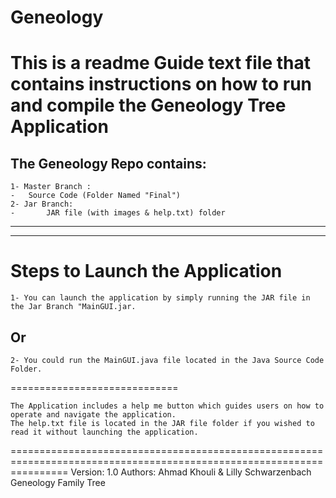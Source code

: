 # Geneology
This is a readme Guide text file that contains instructions on how to run and compile the Geneology Tree Application
=====================================================================================================================

The Geneology Repo contains:
-----------------------------------

	1- Master Branch :
	-	Source Code (Folder Named "Final")
	2- Jar Branch:
	-       JAR file (with images & help.txt) folder

--------------------------------------------------
--------------------------------------------------

Steps to Launch the Application
===================================
	1- You can launch the application by simply running the JAR file in the Jar Branch "MainGUI.jar.

Or
--

	2- You could run the MainGUI.java file located in the Java Source Code Folder.

=============================

	The Application includes a help me button which guides users on how to operate and navigate the application.
	The help.txt file is located in the JAR file folder if you wished to read it without launching the application.

======================================================================================================================
Version: 1.0
Authors: Ahmad Khouli & Lilly Schwarzenbach
Geneology Family Tree

